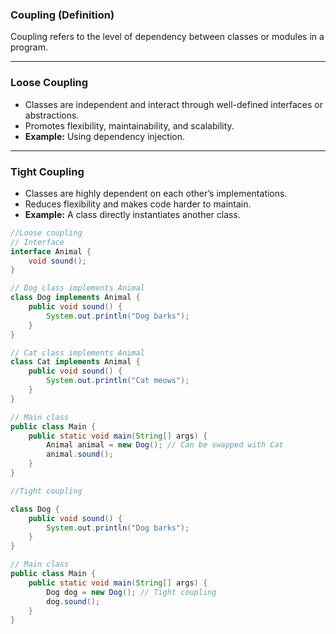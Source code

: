 ### **Coupling (Definition)**
Coupling refers to the level of dependency between classes or modules in a program.

---

### **Loose Coupling**
- Classes are independent and interact through well-defined interfaces or abstractions.
- Promotes flexibility, maintainability, and scalability.
- **Example:** Using dependency injection.

---

### **Tight Coupling**
- Classes are highly dependent on each other’s implementations.
- Reduces flexibility and makes code harder to maintain.
- **Example:** A class directly instantiates another class.  

```java
//Loose coupling
// Interface
interface Animal {
    void sound();
}

// Dog class implements Animal
class Dog implements Animal {
    public void sound() {
        System.out.println("Dog barks");
    }
}

// Cat class implements Animal
class Cat implements Animal {
    public void sound() {
        System.out.println("Cat meows");
    }
}

// Main class
public class Main {
    public static void main(String[] args) {
        Animal animal = new Dog(); // Can be swapped with Cat
        animal.sound();
    }
}
```

```java
//Tight coupling

class Dog {
    public void sound() {
        System.out.println("Dog barks");
    }
}

// Main class
public class Main {
    public static void main(String[] args) {
        Dog dog = new Dog(); // Tight coupling
        dog.sound();
    }
}
```

